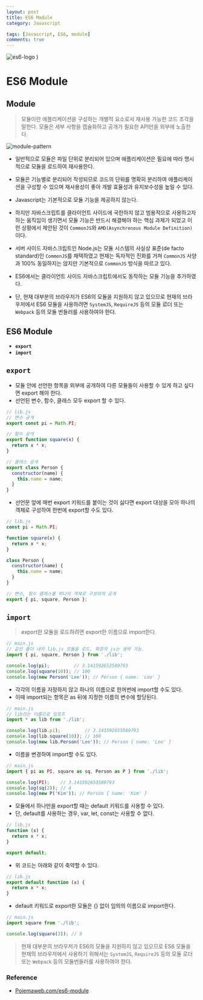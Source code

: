 ```yaml
---
layout: post
title: ES6 Module
category: Javascript

tags: [Javascript, ES6, module]
comments: true
---
```


![es6-logo](https://user-images.githubusercontent.com/34808501/55971946-6e437600-5cbd-11e9-9796-1dd7b29cfed2.png)
)

# ES6 Module

## Module
> 모듈이란 애플리케이션을 구성하는 개별적 요소로서 재사용 가능한 코드 조각을 말한다. 모듈은 세부 사항을 캡슐화하고 공개가 필요한 API만을 외부에 노출한다.

![module-pattern](https://user-images.githubusercontent.com/34808501/55971984-82877300-5cbd-11e9-8af3-082e1981b11b.png)

- 일반적으로 모듈은 파일 단위로 분리되어 있으며 애플리케이션은 필요에 따라 명시적으로 모듈을 로드하여 재사용한다.

- 모듈은 기능별로 분리되어 작성되므로 코드의 단위를 명확히 분리하여 애플리케이션을 구성할 수 있으며 재사용성이 좋아 개발 효율성과 유지보수성을 높일 수 있다.

- Javascript는 기본적으로 모듈 기능을 제공하지 않는다.
- 하지만 자바스크립트를 클라이언트 사이드에 국한하지 않고 범용적으로 사용하고자 하는 움직임이 생기면서 모듈 기능은 반드시 해결해야 하는 핵심 과제가 되었고 이런 상황에서 제안된 것이 `CommonJS`와 `AMD(Asynchronous Module Definition)`이다.

- 서버 사이드 자바스크립트인 Node.js는 모듈 시스템의 사실상 표준(de facto standard)인 `CommonJS`를 채택하였고 현재는 독자적인 진화를 거쳐 `CommonJS` 사양과 100% 동일하지는 않지만 기본적으로 `CommonJS` 방식을 따르고 있다.

- ES6에서는 클라이언트 사이드 자바스크립트에서도 동작하는 모듈 기능을 추가하였다. 

- 단, 현재 대부분의 브라우저가 ES6의 모듈을 지원하지 않고 있으므로 현재의 브라우저에서 ES6 모듈을 사용하려면 `SystemJS`, `RequireJS` 등의 모듈 로더 또는 `Webpack` 등의 모듈 번들러를 사용하여야 한다.

## ES6 Module
- **`export`**
- **`import`**

 ## `export`

- 모듈 안에 선언한 항목을 외부에 공개하여 다른 모듈들이 사용할 수 있게 하고 싶다면 export 해야 한다. 
- 선언된 변수, 함수, 클래스 모두 export 할 수 있다. 

```javascript
// lib.js
// 변수 공개
export const pi = Math.PI;

// 함수 공개
export function square(x) {
  return x * x;
}

// 클래스 공개
export class Person {
  constructor(name) {
    this.name = name;
  }
}
``` 

- 선언문 앞에 매번 export 키워드를 붙이는 것이 싫다면 export 대상을 모아 하나의 객체로 구성하여 한번에 export할 수도 있다.

```javascript
// lib.js
const pi = Math.PI;

function square(x) {
  return x * x;
}

class Person {
  constructor(name) {
    this.name = name;
  }
}

// 변수, 함수 클래스를 하나의 객체로 구성하여 공개
export { pi, square, Person };
```

## `import`
> export한 모듈을 로드하려면 export한 이름으로 import한다.
  
```javascript
// main.js
// 같은 폴더 내의 lib.js 모듈을 로드. 확장자 js는 생략 가능.
import { pi, square, Person } from './lib';

console.log(pi);         // 3.141592653589793
console.log(square(10)); // 100
console.log(new Person('Lee')); // Person { name: 'Lee' }
```

- 각각의 이름을 지정하지 않고 하나의 이름으로 한꺼번에 import할 수도 있다. 
- 이때 import되는 항목은 as 뒤에 지정한 이름의 변수에 할당된다.

```javascript
// main.js
// lib라는 이름으로 임포트
import * as lib from './lib';

console.log(lib.pi);         // 3.141592653589793
console.log(lib.square(10)); // 100
console.log(new lib.Person('Lee')); // Person { name: 'Lee' }
```

- 이름을 변경하여 import할 수도 있다.

```javascript
// main.js
import { pi as PI, square as sq, Person as P } from './lib';

console.log(PI);    // 3.141592653589793
console.log(sq(2)); // 4
console.log(new P('Kim')); // Person { name: 'Kim' }
```

- 모듈에서 하나만을 export할 때는 default 키워드를 사용할 수 있다. 
- 단, default를 사용하는 경우, var, let, const는 사용할 수 없다.
  
```javascript
// lib.js
function (x) {
  return x * x;
}

export default;
```

- 위 코드는 아래와 같이 축약할 수 있다.

```javascript
// lib.js
export default function (x) {
  return x * x;
}
```

- default 키워드로 export한 모듈은 {} 없이 임의의 이름으로 import한다.

```javascript
// main.js
import square from './lib';

console.log(square(3)); // 9
```

> 현재 대부분의 브라우저가 ES6의 모듈을 지원하지 않고 있으므로 ES6 모듈을 현재의 브라우저에서 사용하기 위해서는 `SystemJS`, `RequireJS` 등의 모듈 로더 또는 `Webpack` 등의 모듈번들러를 사용하여야 한다.


### Reference

- [Poiemaweb.com/es6-module](https://poiemaweb.com/es6-module)








